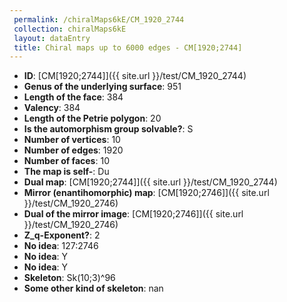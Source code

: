 ```yaml
--- 
 permalink: /chiralMaps6kE/CM_1920_2744 
 collection: chiralMaps6kE
 layout: dataEntry
 title: Chiral maps up to 6000 edges - CM[1920;2744]
---
```


- **ID**: [CM[1920;2744]]({{ site.url }}/test/CM_1920_2744)
- **Genus of the underlying surface**: 951
- **Length of the face**: 384
- **Valency**: 384
- **Length of the Petrie polygon**: 20
- **Is the automorphism group solvable?**: S
- **Number of vertices**: 10
- **Number of edges**: 1920
- **Number of faces**: 10
- **The map is self-**: Du
- **Dual map**: [CM[1920;2744]]({{ site.url }}/test/CM_1920_2744)
- **Mirror (enantihomorphic) map**: [CM[1920;2746]]({{ site.url }}/test/CM_1920_2746)
- **Dual of the mirror image**: [CM[1920;2746]]({{ site.url }}/test/CM_1920_2746)
- **Z_q-Exponent?**: 2
- **No idea**:  127:2746
- **No idea**: Y
- **No idea**: Y
- **Skeleton**: Sk(10;3)^96
- **Some other kind of skeleton**: nan
